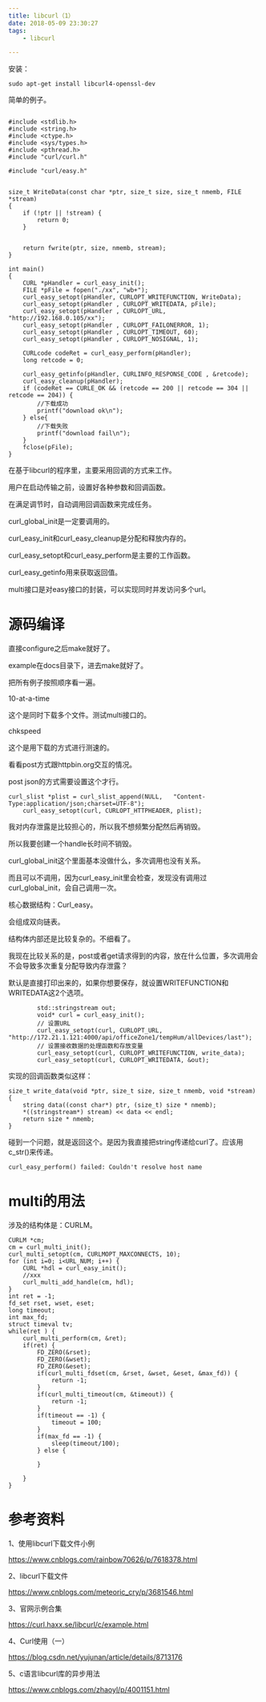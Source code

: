 ```yaml
---
title: libcurl（1）
date: 2018-05-09 23:30:27
tags:
	- libcurl

---
```




安装：

```
sudo apt-get install libcurl4-openssl-dev
```

简单的例子。

```

#include <stdlib.h>
#include <string.h>
#include <ctype.h>
#include <sys/types.h>
#include <pthread.h>
#include "curl/curl.h"

#include "curl/easy.h"


size_t WriteData(const char *ptr, size_t size, size_t nmemb, FILE *stream)
{
    if (!ptr || !stream) {
        return 0;
    }


    return fwrite(ptr, size, nmemb, stream);
}

int main()
{
    CURL *pHandler = curl_easy_init();
    FILE *pFile = fopen("./xx", "wb+");
    curl_easy_setopt(pHandler, CURLOPT_WRITEFUNCTION, WriteData);
    curl_easy_setopt(pHandler , CURLOPT_WRITEDATA, pFile);
    curl_easy_setopt(pHandler , CURLOPT_URL, "http://192.168.0.105/xx");
    curl_easy_setopt(pHandler , CURLOPT_FAILONERROR, 1);
    curl_easy_setopt(pHandler , CURLOPT_TIMEOUT, 60);
    curl_easy_setopt(pHandler , CURLOPT_NOSIGNAL, 1);

    CURLcode codeRet = curl_easy_perform(pHandler);
    long retcode = 0;

    curl_easy_getinfo(pHandler, CURLINFO_RESPONSE_CODE , &retcode);
    curl_easy_cleanup(pHandler);
    if (codeRet == CURLE_OK && (retcode == 200 || retcode == 304 || retcode == 204)) {
        //下载成功
        printf("download ok\n");
    } else{
        //下载失败
        printf("download fail\n");
    }
    fclose(pFile);
}
```



在基于libcurl的程序里，主要采用回调的方式来工作。

用户在启动传输之前，设置好各种参数和回调函数。

在满足调节时，自动调用回调函数来完成任务。

curl_global_init是一定要调用的。

curl_easy_init和curl_easy_cleanup是分配和释放内存的。

curl_easy_setopt和curl_easy_perform是主要的工作函数。

curl_easy_getinfo用来获取返回值。



multi接口是对easy接口的封装，可以实现同时并发访问多个url。



# 源码编译

直接configure之后make就好了。

example在docs目录下，进去make就好了。

把所有例子按照顺序看一遍。

10-at-a-time

这个是同时下载多个文件。测试multi接口的。

chkspeed

这个是用下载的方式进行测速的。



看看post方式跟httpbin.org交互的情况。

post json的方式需要设置这个才行。

```
curl_slist *plist = curl_slist_append(NULL,   "Content-Type:application/json;charset=UTF-8");  
	curl_easy_setopt(curl, CURLOPT_HTTPHEADER, plist);  
```



我对内存泄露是比较担心的，所以我不想频繁分配然后再销毁。

所以我要创建一个handle长时间不销毁。



curl_global_init这个里面基本没做什么，多次调用也没有关系。

而且可以不调用，因为curl_easy_init里会检查，发现没有调用过curl_global_init，会自己调用一次。

核心数据结构：Curl_easy。

会组成双向链表。

结构体内部还是比较复杂的。不细看了。



我现在比较关系的是，post或者get请求得到的内容，放在什么位置，多次调用会不会导致多次重复分配导致内存泄露？

默认是直接打印出来的，如果你想要保存，就设置WRITEFUNCTION和WRITEDATA这2个选项。

```
		std::stringstream out;
        void* curl = curl_easy_init();
        // 设置URL
        curl_easy_setopt(curl, CURLOPT_URL, "http://172.21.1.121:4000/api/officeZone1/tempHum/allDevices/last");
        // 设置接收数据的处理函数和存放变量
        curl_easy_setopt(curl, CURLOPT_WRITEFUNCTION, write_data);
        curl_easy_setopt(curl, CURLOPT_WRITEDATA, &out);
```

实现的回调函数类似这样：

```
size_t write_data(void *ptr, size_t size, size_t nmemb, void *stream) {
    string data((const char*) ptr, (size_t) size * nmemb);
    *((stringstream*) stream) << data << endl;
    return size * nmemb;
}
```

碰到一个问题，就是返回这个。是因为我直接把string传递给curl了。应该用c_str()来传递。

```
curl_easy_perform() failed: Couldn't resolve host name
```



# multi的用法

涉及的结构体是：CURLM。

```
CURLM *cm;
cm = curl_multi_init();
curl_multi_setopt(cm, CURLMOPT_MAXCONNECTS, 10);
for (int i=0; i<URL_NUM; i++) {
    CURL *hdl = curl_easy_init();
    //xxx
    curl_multi_add_handle(cm, hdl);
}
int ret = -1;
fd_set rset, wset, eset;
long timeout;
int max_fd;
struct timeval tv;
while(ret ) {
    curl_multi_perform(cm, &ret);
    if(ret) {
        FD_ZERO(&rset);
        FD_ZERO(&wset);
        FD_ZERO(&eset);
        if(curl_multi_fdset(cm, &rset, &wset, &eset, &max_fd)) {
            return -1;
        }
        if(curl_multi_timeout(cm, &timeout)) {
            return -1;
        }
        if(timeout == -1) {
            timeout = 100;
        }
        if(max_fd == -1) {
            sleep(timeout/100);
        } else {
            
        }
        
    }
}
```





# 参考资料

1、使用libcurl下载文件小例

https://www.cnblogs.com/rainbow70626/p/7618378.html

2、libcurl下载文件

https://www.cnblogs.com/meteoric_cry/p/3681546.html

3、官网示例合集

https://curl.haxx.se/libcurl/c/example.html

4、Curl使用（一）

https://blog.csdn.net/yujunan/article/details/8713176

5、c语言libcurl库的异步用法

https://www.cnblogs.com/zhaoyl/p/4001151.html